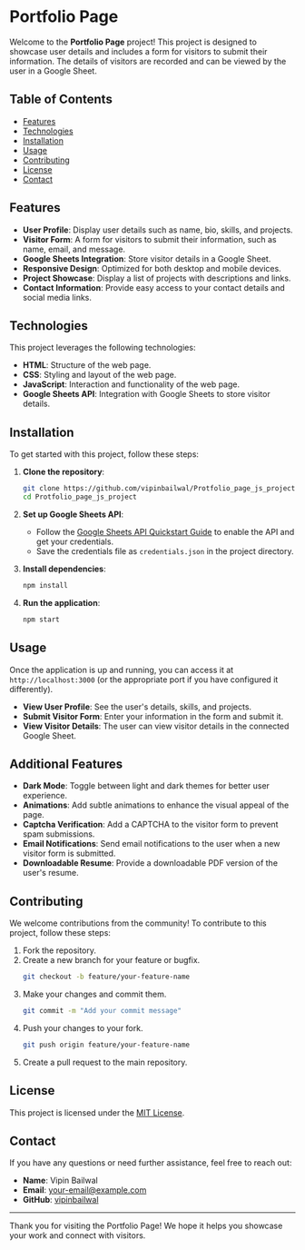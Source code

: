 # Portfolio Page

Welcome to the **Portfolio Page** project! This project is designed to showcase user details and includes a form for visitors to submit their information. The details of visitors are recorded and can be viewed by the user in a Google Sheet.


## Table of Contents

- [Features](#features)
- [Technologies](#technologies)
- [Installation](#installation)
- [Usage](#usage)
- [Contributing](#contributing)
- [License](#license)
- [Contact](#contact)

## Features

- **User Profile**: Display user details such as name, bio, skills, and projects.
- **Visitor Form**: A form for visitors to submit their information, such as name, email, and message.
- **Google Sheets Integration**: Store visitor details in a Google Sheet.
- **Responsive Design**: Optimized for both desktop and mobile devices.
- **Project Showcase**: Display a list of projects with descriptions and links.
- **Contact Information**: Provide easy access to your contact details and social media links.

## Technologies

This project leverages the following technologies:

- **HTML**: Structure of the web page.
- **CSS**: Styling and layout of the web page.
- **JavaScript**: Interaction and functionality of the web page.
- **Google Sheets API**: Integration with Google Sheets to store visitor details.

## Installation

To get started with this project, follow these steps:

1. **Clone the repository**:
    ```bash
    git clone https://github.com/vipinbailwal/Protfolio_page_js_project.git
    cd Protfolio_page_js_project
    ```

2. **Set up Google Sheets API**:
    - Follow the [Google Sheets API Quickstart Guide](https://developers.google.com/sheets/api/quickstart/js) to enable the API and get your credentials.
    - Save the credentials file as `credentials.json` in the project directory.

3. **Install dependencies**:
    ```bash
    npm install
    ```

4. **Run the application**:
    ```bash
    npm start
    ```

## Usage

Once the application is up and running, you can access it at `http://localhost:3000` (or the appropriate port if you have configured it differently).

- **View User Profile**: See the user's details, skills, and projects.
- **Submit Visitor Form**: Enter your information in the form and submit it.
- **View Visitor Details**: The user can view visitor details in the connected Google Sheet.

## Additional Features

- **Dark Mode**: Toggle between light and dark themes for better user experience.
- **Animations**: Add subtle animations to enhance the visual appeal of the page.
- **Captcha Verification**: Add a CAPTCHA to the visitor form to prevent spam submissions.
- **Email Notifications**: Send email notifications to the user when a new visitor form is submitted.
- **Downloadable Resume**: Provide a downloadable PDF version of the user's resume.

## Contributing

We welcome contributions from the community! To contribute to this project, follow these steps:

1. Fork the repository.
2. Create a new branch for your feature or bugfix.
    ```bash
    git checkout -b feature/your-feature-name
    ```
3. Make your changes and commit them.
    ```bash
    git commit -m "Add your commit message"
    ```
4. Push your changes to your fork.
    ```bash
    git push origin feature/your-feature-name
    ```
5. Create a pull request to the main repository.

## License

This project is licensed under the [MIT License](LICENSE).

## Contact

If you have any questions or need further assistance, feel free to reach out:

- **Name**: Vipin Bailwal
- **Email**: your-email@example.com
- **GitHub**: [vipinbailwal](https://github.com/vipinbailwal)

---

Thank you for visiting the Portfolio Page! We hope it helps you showcase your work and connect with visitors.
